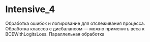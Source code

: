 # Intensive_4


Обработка ошибок и логирование для отслеживания процесса.
Обработка классов с дисбалансом — можно применить веса к BCEWithLogitsLoss.
Параллельная обработка